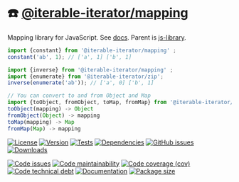 :phone: [@iterable-iterator/mapping](https://iterable-iterator.github.io/mapping)
==

Mapping library for JavaScript.
See [docs](https://iterable-iterator.github.io/mapping).
Parent is [js-library](https://github.com/make-github-pseudonymous-again/js-library).

```js
import {constant} from '@iterable-iterator/mapping' ;
constant('ab', 1); // ['a', 1] ['b', 1]

import {inverse} from '@iterable-iterator/mapping' ;
import {enumerate} from '@iterable-iterator/zip';
inverse(enumerate('ab')); // ['a', 0] ['b', 1]

// You can convert to and from Object and Map
import {toObject, fromObject, toMap, fromMap} from '@iterable-iterator/mapping' ;
toObject(mapping) -> Object
fromObject(Object) -> mapping
toMap(mapping) -> Map
fromMap(Map) -> mapping
```

[![License](https://img.shields.io/github/license/iterable-iterator/mapping.svg)](https://raw.githubusercontent.com/iterable-iterator/mapping/main/LICENSE)
[![Version](https://img.shields.io/npm/v/@iterable-iterator/mapping.svg)](https://www.npmjs.org/package/@iterable-iterator/mapping)
[![Tests](https://img.shields.io/github/workflow/status/iterable-iterator/mapping/ci:test?event=push&label=tests)](https://github.com/iterable-iterator/mapping/actions/workflows/ci:test.yml?query=branch:main)
[![Dependencies](https://img.shields.io/librariesio/github/iterable-iterator/mapping.svg)](https://github.com/iterable-iterator/mapping/network/dependencies)
[![GitHub issues](https://img.shields.io/github/issues/iterable-iterator/mapping.svg)](https://github.com/iterable-iterator/mapping/issues)
[![Downloads](https://img.shields.io/npm/dm/@iterable-iterator/mapping.svg)](https://www.npmjs.org/package/@iterable-iterator/mapping)

[![Code issues](https://img.shields.io/codeclimate/issues/iterable-iterator/mapping.svg)](https://codeclimate.com/github/iterable-iterator/mapping/issues)
[![Code maintainability](https://img.shields.io/codeclimate/maintainability/iterable-iterator/mapping.svg)](https://codeclimate.com/github/iterable-iterator/mapping/trends/churn)
[![Code coverage (cov)](https://img.shields.io/codecov/c/gh/iterable-iterator/mapping/main.svg)](https://codecov.io/gh/iterable-iterator/mapping)
[![Code technical debt](https://img.shields.io/codeclimate/tech-debt/iterable-iterator/mapping.svg)](https://codeclimate.com/github/iterable-iterator/mapping/trends/technical_debt)
[![Documentation](https://iterable-iterator.github.io/mapping/badge.svg)](https://iterable-iterator.github.io/mapping/source.html)
[![Package size](https://img.shields.io/bundlephobia/minzip/@iterable-iterator/mapping)](https://bundlephobia.com/result?p=@iterable-iterator/mapping)
